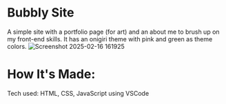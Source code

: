 # Bubbly Site
A simple site with a portfolio page (for art) and an about me to brush up on my front-end skills. It has an onigiri theme with pink and green as theme colors.
![Screenshot 2025-02-16 161925](https://github.com/user-attachments/assets/c2126e6b-e366-4cba-9cf8-4a39b730a59e)

# How It's Made:
Tech used: HTML, CSS, JavaScript using VSCode
